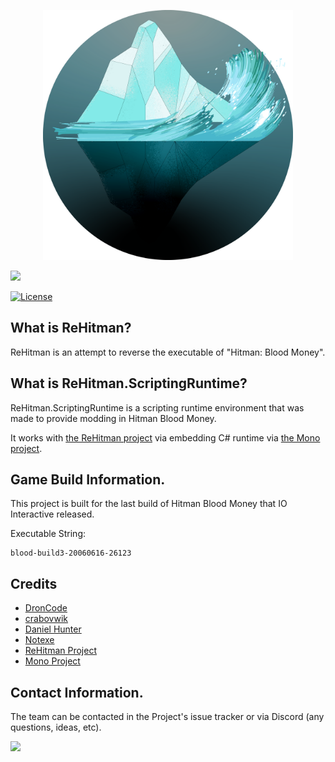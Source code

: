 <p align="center">
	<img width="400" height="400" src="GitHub/logo.png">
</p>

<a href="https://discord.gg/V5grGRw">
	<img src="https://img.shields.io/badge/discord-join-7289DA.svg?logo=discord&longCache=true&style=flat" />
</a> 

[![License](https://img.shields.io/badge/License-Apache%202.0-blue.svg)](https://opensource.org/licenses/Apache-2.0)

What is ReHitman?
---------------

ReHitman is an attempt to reverse the executable of "Hitman: Blood Money".

What is ReHitman.ScriptingRuntime?
-----------------------------------

ReHitman.ScriptingRuntime is a scripting runtime environment that was made to provide modding in Hitman Blood Money.

It works with [the ReHitman project](https://github.com/ReGlacier/ReHitman) via embedding C# runtime via [the Mono project](https://www.mono-project.com/).

Game Build Information.
-----------------------

This project is built for the last build of Hitman Blood Money that IO Interactive released.

Executable String:

	blood-build3-20060616-26123

Credits
------

* [DronCode](https://github.com/DronCode)
* [crabovwik](https://github.com/crabovwik)
* [Daniel Hunter](https://github.com/HHCHunter)
* [Notexe](https://github.com/Notexe)
* [ReHitman Project](https://github.com/ReGlacier/ReHitman)
* [Mono Project](https://www.mono-project.com/)

Contact Information.
--------------------

The team can be contacted in the Project's issue tracker or via Discord (any questions, ideas, etc).

<a href="https://discord.gg/V5grGRw">
	<img src="https://img.shields.io/badge/discord-join-7289DA.svg?logo=discord&longCache=true&style=flat" />
</a>